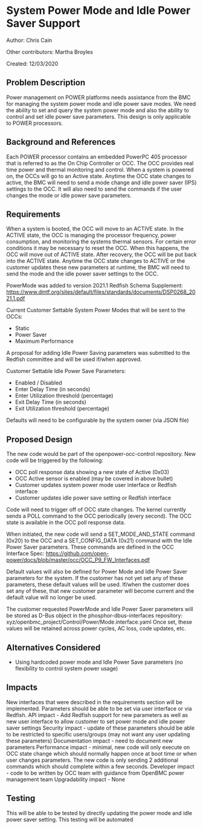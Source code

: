 # System Power Mode and Idle Power Saver Support

Author: Chris Cain

Other contributors: Martha Broyles

Created: 12/03/2020

## Problem Description

Power management on POWER platforms needs assistance from the BMC for managing
the system power mode and idle power save modes. We need the ability to set and
query the system power mode and also the ability to control and set idle power
save parameters. This design is only applicable to POWER processors.

## Background and References

Each POWER processor contains an embedded PowerPC 405 processor that is referred
to as the On Chip Controller or OCC. The OCC provides real time power and
thermal monitoring and control. When a system is powered on, the OCCs will go to
an Active state. Anytime the OCC state changes to active, the BMC will need to
send a mode change and idle power saver (IPS) settings to the OCC. It will also
need to send the commands if the user changes the mode or idle power save
parameters.

## Requirements

When a system is booted, the OCC will move to an ACTIVE state. In the ACTIVE
state, the OCC is managing the processor frequency, power consumption, and
monitoring the systems thermal sensors. For certain error conditions it may be
necessary to reset the OCC. When this happens, the OCC will move out of ACTIVE
state. After recovery, the OCC will be put back into the ACTIVE state. Anytime
the OCC state changes to ACTIVE or the customer updates these new parameters at
runtime, the BMC will need to send the mode and the idle power saver settings to
the OCC.

PowerMode was added to version 2021.1 Redfish Schema Supplement:
https://www.dmtf.org/sites/default/files/standards/documents/DSP0268_2021.1.pdf

Current Customer Settable System Power Modes that will be sent to the OCCs:

- Static
- Power Saver
- Maximum Performance

A proposal for adding Idle Power Saving parameters was submitted to the Redfish
committee and will be used if/when approved.

Customer Settable Idle Power Save Parameters:

- Enabled / Disabled
- Enter Delay Time (in seconds)
- Enter Utilization threshold (percentage)
- Exit Delay Time (in seconds)
- Exit Utilization threshold (percentage)

Defaults will need to be configurable by the system owner (via JSON file)

## Proposed Design

The new code would be part of the openpower-occ-control repository. New code
will be triggered by the following:

- OCC poll response data showing a new state of Active (0x03)
- OCC Active sensor is enabled (may be covered in above bullet)
- Customer updates system power mode user interface or Redfish interface
- Customer updates idle power save setting or Redfish interface

Code will need to trigger off of OCC state changes. The kernel currently sends a
POLL command to the OCC periodically (every second). The OCC state is available
in the OCC poll response data.

When initiated, the new code will send a SET_MODE_AND_STATE command (0x20) to
the OCC and a SET_CONFIG_DATA (0x21) command with the Idle Power Saver
parameters. These commands are defined in the OCC Interface Spec:
https://github.com/open-power/docs/blob/master/occ/OCC_P9_FW_Interfaces.pdf

Default values will also be defined for Power Mode and Idle Power Saver
parameters for the system. If the customer has not yet set any of these
parameters, these default values will be used. If/when the customer does set any
of these, that new customer parameter will become current and the default value
will no longer be used.

The customer requested PowerMode and Idle Power Saver parameters will be stored
as D-Bus object in the phosphor-dbus-interfaces repository:
xyz/openbmc_project/Control/Power/Mode.interface.yaml Once set, these values
will be retained across power cycles, AC loss, code updates, etc.

## Alternatives Considered

- Using hardcoded power mode and Idle Power Save parameters (no flexibility to
  control system power usage)

## Impacts

New interfaces that were described in the requirements section will be
implemented. Parameters should be able to be set via user interface or via
Redfish. API impact - Add Redfish support for new parameters as well as new user
interface to allow customer to set power mode and idle power saver settings
Security impact - update of these parameters should be able to be restricted to
specific users/groups (may not want any user updating these parameters)
Documentation impact - need to document new parameters Performance impact -
minimal, new code will only execute on OCC state change which should normally
happen once at boot time or when user changes parameters. The new code is only
sending 2 additional commands which should complete within a few seconds.
Developer impact - code to be written by OCC team with guidance from OpenBMC
power management team Upgradability impact - None

## Testing

This will be able to be tested by directly updating the power mode and idle
power saver setting. This testing will be automated
